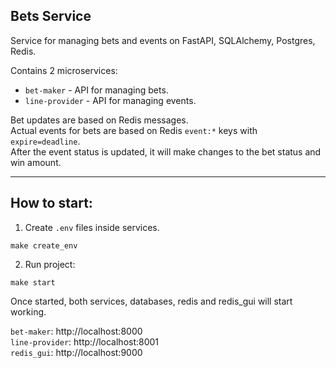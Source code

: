 ## Bets Service
Service for managing bets and events on FastAPI, SQLAlchemy, Postgres, Redis.

Contains 2 microservices:
* `bet-maker` - API for managing bets. 
* `line-provider` - API for managing events.

Bet updates are based on Redis messages.<br>
Actual events for bets are based on Redis `event:*` keys with `expire=deadline`. 
<br> After the event status is updated, it will make changes to the bet status and win amount.

---

## How to start:
1. Create `.env` files inside services.
```shell
make create_env
```
2. Run project:
```shell
make start
```

Once started, both services, databases, redis and redis_gui will start working.

`bet-maker`: http://localhost:8000 <br>
`line-provider`: http://localhost:8001 <br>
`redis_gui`: http://localhost:9000
